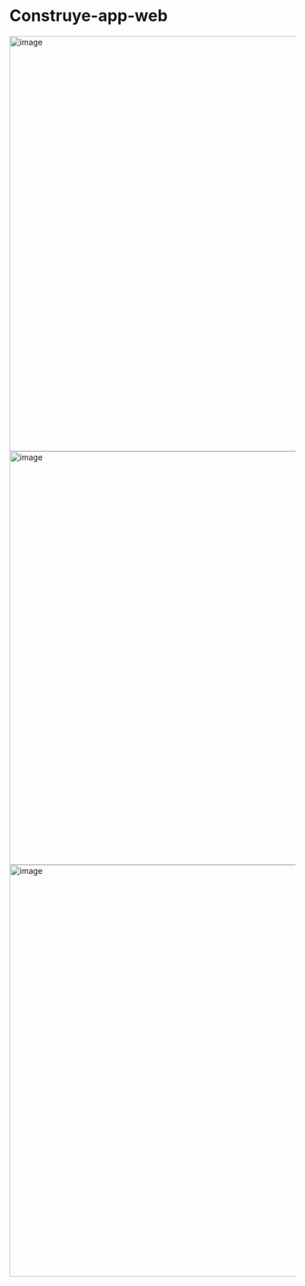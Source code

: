 # Construye-app-web
<img width="1222" height="732" alt="image" src="https://github.com/user-attachments/assets/1906dc15-a649-45ee-b363-c654a2ba7b51" />
<img width="1244" height="729" alt="image" src="https://github.com/user-attachments/assets/737bfa31-8646-4553-b532-ad332457a825" />
<img width="1159" height="726" alt="image" src="https://github.com/user-attachments/assets/21a0f794-4e9a-4744-9169-3470c99f9ca3" />


